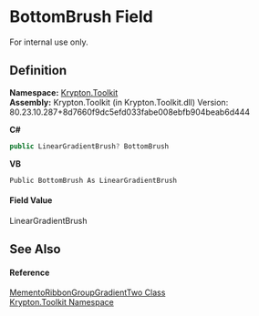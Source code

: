 # BottomBrush Field


For internal use only.



## Definition
**Namespace:** <a href="79d2eac2-21f4-54ff-7552-b20c33c30600.md">Krypton.Toolkit</a>  
**Assembly:** Krypton.Toolkit (in Krypton.Toolkit.dll) Version: 80.23.10.287+8d7660f9dc5efd033fabe008ebfb904beab6d444

**C#**
``` C#
public LinearGradientBrush? BottomBrush
```
**VB**
``` VB
Public BottomBrush As LinearGradientBrush
```



#### Field Value
LinearGradientBrush

## See Also


#### Reference
<a href="673bb390-eb6b-4cf5-2a24-04bfc3298414.md">MementoRibbonGroupGradientTwo Class</a>  
<a href="79d2eac2-21f4-54ff-7552-b20c33c30600.md">Krypton.Toolkit Namespace</a>  
